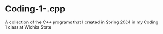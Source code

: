 # Coding-1-.cpp
A collection of the C++ programs that I created in Spring 2024 in my Coding 1 class at Wichita State
